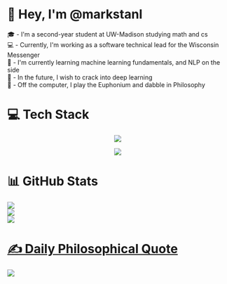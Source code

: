 # 👋 Hey, I'm @markstanl
🎓 - I'm a second-year student at UW-Madison studying math and cs    
💻 - Currently, I'm working as a software technical lead for the Wisconsin Messenger  
🧠 - I'm currently learning machine learning fundamentals, and NLP on the side   
📆 - In the future, I wish to crack into deep learning  
📖 - Off the computer, I play the Euphonium and dabble in Philosophy  

# 💻 Tech Stack
<p align="center">
  <a href="https://skillicons.dev">
    <img src="https://skillicons.dev/icons?i=react,vite,nextjs,express,ts,tailwind,threejs" />
  </a>
</p>
<p align="center">
  <a href="https://skillicons.dev">
      <img src="https://skillicons.dev/icons?i=java,py,pytorch,tensorflow,sklearn" />
  </a>
</p>

# 📊 GitHub Stats  
![](https://github-readme-stats-seven-rust-69.vercel.app/api?username=markstanl&theme=tokyonight&hide_border=false&include_all_commits=false&count_private=false&hide=contribs&show_icons=true)<br/>
![](https://github-readme-streak-stats.herokuapp.com/?user=markstanl&theme=tokyonight&hide_border=false)<br/>
![](https://github-readme-stats-seven-rust-69.vercel.app/api/top-langs/?username=markstanl&theme=tokyonight&hide_border=false&include_all_commits=false&count_private=false&layout=compact)
  
# [✍️ Daily Philosophical Quote](https://github.com/markstanl/Philosophical-Quotes-API)

![](https://github-readme-philosophical-quotes.vercel.app/api/generate-image?theme=tokyonight&daily-quote=true)

<!-- Generated by the Philosophical Quotes API https://github.com/markstanl/Philosophical-Quotes-API/blob/main/README.md -->

<!-- Proudly created with GPRM ( https://gprm.itsvg.in ) -->
